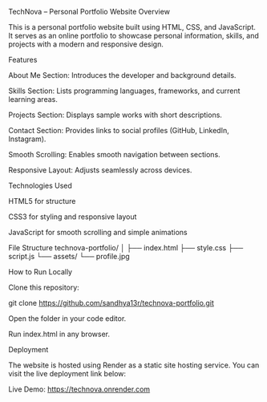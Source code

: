 TechNova – Personal Portfolio Website
Overview

This is a personal portfolio website built using HTML, CSS, and JavaScript.
It serves as an online portfolio to showcase personal information, skills, and projects with a modern and responsive design.

Features

About Me Section: Introduces the developer and background details.

Skills Section: Lists programming languages, frameworks, and current learning areas.

Projects Section: Displays sample works with short descriptions.

Contact Section: Provides links to social profiles (GitHub, LinkedIn, Instagram).

Smooth Scrolling: Enables smooth navigation between sections.

Responsive Layout: Adjusts seamlessly across devices.

Technologies Used

HTML5 for structure

CSS3 for styling and responsive layout

JavaScript for smooth scrolling and simple animations

File Structure
technova-portfolio/
│
├── index.html
├── style.css
├── script.js
└── assets/
    └── profile.jpg

How to Run Locally

Clone this repository:

git clone https://github.com/sandhya13r/technova-portfolio.git


Open the folder in your code editor.

Run index.html in any browser.

Deployment

The website is hosted using Render as a static site hosting service.
You can visit the live deployment link below:

Live Demo: https://technova.onrender.com
